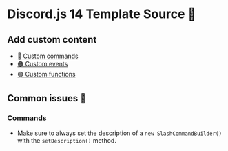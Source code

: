 # Discord.js 14 Template Source 📂

## Add custom content
- [🔵 Custom commands](https://github.com/kubgus/discord-js-14-template/blob/master/src/commands/README.md)
- [🟠 Custom events](https://github.com/kubgus/discord-js-14-template/blob/master/src/events/README.md)
- [🟢 Custom functions](https://github.com/kubgus/discord-js-14-template/tree/master/src/functions/README.md)

## Common issues 🌋
### Commands
- Make sure to always set the description of a `new SlashCommandBuilder()` with the `setDescription()` method.
